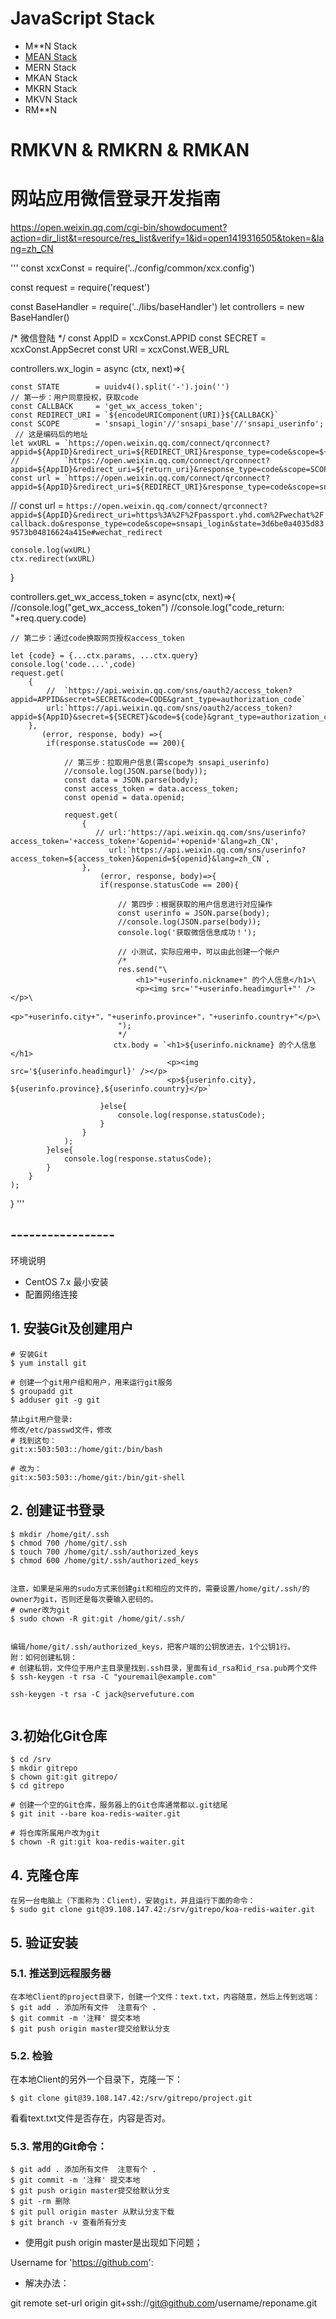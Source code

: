 # JavaScript Stack
 - M**N Stack 
 -  [MEAN Stack](tree/02-MEAN-Stack)
 - MERN Stack
 - MKAN Stack 
 - MKRN Stack
 - MKVN Stack
 - RM**N

# RMKVN & RMKRN & RMKAN

# 网站应用微信登录开发指南

https://open.weixin.qq.com/cgi-bin/showdocument?action=dir_list&t=resource/res_list&verify=1&id=open1419316505&token=&lang=zh_CN

'''
const xcxConst = require('../config/common/xcx.config')

const request = require('request')

const BaseHandler = require('../libs/baseHandler')
let controllers = new BaseHandler()

/* 微信登陆 */
const AppID  = xcxConst.APPID
const SECRET = xcxConst.AppSecret
const URI    = xcxConst.WEB_URL

controllers.wx_login = async (ctx, next)=>{
   
    const STATE        = uuidv4().split('-').join('')
    // 第一步：用户同意授权，获取code
    const CALLBACK     = 'get_wx_access_token';
    const REDIRECT_URI = `${encodeURIComponent(URI)}${CALLBACK}`  
    const SCOPE        = 'snsapi_login'//'snsapi_base'//'snsapi_userinfo';
     // 这是编码后的地址
    let wxURL = `https://open.weixin.qq.com/connect/qrconnect?appid=${AppID}&redirect_uri=${REDIRECT_URI}&response_type=code&scope=${SCOPE}&state=${STATE}#wechat_redirect`
    //          `https://open.weixin.qq.com/connect/qrconnect?appid=${AppID}&redirect_uri=${return_uri}&response_type=code&scope=SCOPE&state=STATE#wechat_redirect`
    const url = `https://open.weixin.qq.com/connect/qrconnect?appid=${AppID}&redirect_uri=${REDIRECT_URI}&response_type=code&scope=snsapi_login&state=3d6be0a4035d839573b04816624a415e#wechat_redirect`
   // const url = `https://open.weixin.qq.com/connect/qrconnect?appid=${AppID}&redirect_uri=https%3A%2F%2Fpassport.yhd.com%2Fwechat%2Fcallback.do&response_type=code&scope=snsapi_login&state=3d6be0a4035d839573b04816624a415e#wechat_redirect`
  
   
    console.log(wxURL)
    ctx.redirect(wxURL)
    
}


controllers.get_wx_access_token = async(ctx, next)=>{
    //console.log("get_wx_access_token")
    //console.log("code_return: "+req.query.code)
    
    // 第二步：通过code换取网页授权access_token
  
    let {code} = {...ctx.params, ...ctx.query}
    console.log('code....',code)
    request.get(
        {   
            //  `https://api.weixin.qq.com/sns/oauth2/access_token?appid=APPID&secret=SECRET&code=CODE&grant_type=authorization_code`
            url:`https://api.weixin.qq.com/sns/oauth2/access_token?appid=${AppID}&secret=${SECRET}&code=${code}&grant_type=authorization_code`,
        },
           (error, response, body) =>{
            if(response.statusCode == 200){
                
                // 第三步：拉取用户信息(需scope为 snsapi_userinfo)
                //console.log(JSON.parse(body));
                const data = JSON.parse(body);
                const access_token = data.access_token;
                const openid = data.openid;
                
                request.get(
                    {
                       // url:'https://api.weixin.qq.com/sns/userinfo?access_token='+access_token+'&openid='+openid+'&lang=zh_CN',
                          url:`https://api.weixin.qq.com/sns/userinfo?access_token=${access_token}&openid=${openid}&lang=zh_CN`,
                    },
                        (error, response, body)=>{
                        if(response.statusCode == 200){
                            
                            // 第四步：根据获取的用户信息进行对应操作
                            const userinfo = JSON.parse(body);
                            //console.log(JSON.parse(body));
                            console.log('获取微信信息成功！');
                            
                            // 小测试，实际应用中，可以由此创建一个帐户
                            /*
                            res.send("\
                                <h1>"+userinfo.nickname+" 的个人信息</h1>\
                                <p><img src='"+userinfo.headimgurl+"' /></p>\
                                <p>"+userinfo.city+"，"+userinfo.province+"，"+userinfo.country+"</p>\
                            ");
                            */
                           ctx.body = `<h1>${userinfo.nickname} 的个人信息</h1>
                                       <p><img src='${userinfo.headimgurl}' /></p>
                                       <p>${userinfo.city}, ${userinfo.province},${userinfo.country}</p>`
                            
                        }else{
                            console.log(response.statusCode);
                        }
                    }
                );
            }else{
                console.log(response.statusCode);
            }
        }
    );
}
'''

## -----------------

环境说明 
- CentOS 7.x 最小安装 
- 配置网络连接

## 1. 安装Git及创建用户
```
# 安装Git
$ yum install git

# 创建一个git用户组和用户，用来运行git服务
$ groupadd git
$ adduser git -g git

禁止git用户登录:
修改/etc/passwd文件，修改
# 找到这句：
git:x:503:503::/home/git:/bin/bash

# 改为：
git:x:503:503::/home/git:/bin/git-shell
```
## 2. 创建证书登录
```
$ mkdir /home/git/.ssh
$ chmod 700 /home/git/.ssh
$ touch 700 /home/git/.ssh/authorized_keys
$ chmod 600 /home/git/.ssh/authorized_keys


注意，如果是采用的sudo方式来创建git和相应的文件的，需要设置/home/git/.ssh/的owner为git，否则还是每次要输入密码的。
# owner改为git
$ sudo chown -R git:git /home/git/.ssh/


编辑/home/git/.ssh/authorized_keys，把客户端的公钥放进去，1个公钥1行。
附：如何创建私钥：
# 创建私钥，文件位于用户主目录里找到.ssh目录，里面有id_rsa和id_rsa.pub两个文件
$ ssh-keygen -t rsa -C "youremail@example.com"

ssh-keygen -t rsa -C jack@servefuture.com 


```
## 3.初始化Git仓库
```
$ cd /srv
$ mkdir gitrepo
$ chown git:git gitrepo/
$ cd gitrepo

# 创建一个空的Git仓库，服务器上的Git仓库通常都以.git结尾
$ git init --bare koa-redis-waiter.git

# 将仓库所属用户改为git
$ chown -R git:git koa-redis-waiter.git
```

## 4. 克隆仓库
```
在另一台电脑上（下面称为：Client），安装git，并且运行下面的命令：
$ sudo git clone git@39.108.147.42:/srv/gitrepo/koa-redis-waiter.git
```


## 5. 验证安装
### 5.1. 推送到远程服务器
```
在本地Client的project目录下，创建一个文件：text.txt，内容随意，然后上传到远端：
$ git add . 添加所有文件  注意有个 . 
$ git commit -m '注释' 提交本地
$ git push origin master提交给默认分支
```
### 5.2. 检验
在本地Client的另外一个目录下，克隆一下：
```
$ git clone git@39.108.147.42:/srv/gitrepo/project.git
```
看看text.txt文件是否存在，内容是否对。

### 5.3. 常用的Git命令：
```
$ git add . 添加所有文件  注意有个 . 
$ git commit -m '注释' 提交本地
$ git push origin master提交给默认分支
$ git -rm 删除
$ git pull origin master 从默认分支下载
$ git branch -v 查看所有分支
```

- 使用git push origin master是出现如下问题； 

Username for 'https://github.com':

- 解决办法： 

git remote set-url origin git+ssh://git@github.com/username/reponame.git
